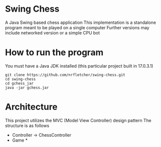 # Swing Chess
A Java Swing based chess application
This implementation is a standalone program meant to be played on a single computer
Further versions may include networked version or a simple CPU bot
# How to run the program
You must have a Java JDK installed (this particular project built in 17.0.3.1)
```
git clone https://github.com/nrfletcher/swing-chess.git
cd swing-chess
cd gchess_jar
java -jar gchess.jar
```
# Architecture
This project utilizes the MVC (Model View Controller) design pattern
The structure is as follows
* Controller -> ChessController
* Game
  * 
